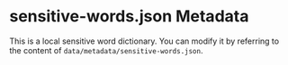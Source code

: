 # sensitive-words.json Metadata

This is a local sensitive word dictionary. You can modify it by referring to the content of `data/metadata/sensitive-words.json`.